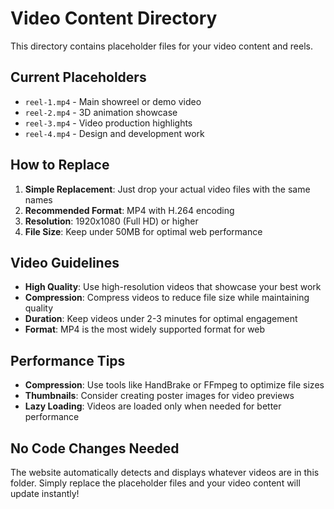 # Video Content Directory

This directory contains placeholder files for your video content and reels.

## Current Placeholders

- `reel-1.mp4` - Main showreel or demo video
- `reel-2.mp4` - 3D animation showcase
- `reel-3.mp4` - Video production highlights
- `reel-4.mp4` - Design and development work

## How to Replace

1. **Simple Replacement**: Just drop your actual video files with the same names
2. **Recommended Format**: MP4 with H.264 encoding
3. **Resolution**: 1920x1080 (Full HD) or higher
4. **File Size**: Keep under 50MB for optimal web performance

## Video Guidelines

- **High Quality**: Use high-resolution videos that showcase your best work
- **Compression**: Compress videos to reduce file size while maintaining quality
- **Duration**: Keep videos under 2-3 minutes for optimal engagement
- **Format**: MP4 is the most widely supported format for web

## Performance Tips

- **Compression**: Use tools like HandBrake or FFmpeg to optimize file sizes
- **Thumbnails**: Consider creating poster images for video previews
- **Lazy Loading**: Videos are loaded only when needed for better performance

## No Code Changes Needed

The website automatically detects and displays whatever videos are in this folder. Simply replace the placeholder files and your video content will update instantly!
